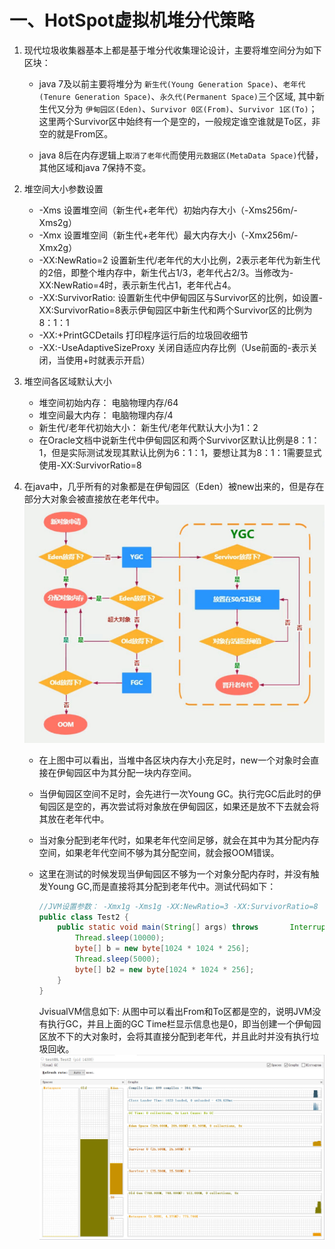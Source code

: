 # 一、HotSpot虚拟机堆分代策略

1. 现代垃圾收集器基本上都是基于堆分代收集理论设计，主要将堆空间分为如下区块：
    - java 7及以前主要将堆分为 `新生代(Young Generation Space)`、`老年代(Tenure Generation Space)`、`永久代(Permanent Space)`三个区域, 其中新生代又分为 `伊甸园区(Eden)`、`Survivor 0区(From)`、`Survivor 1区(To)`；这里两个Survivor区中始终有一个是空的，一般规定谁空谁就是To区，非空的就是From区。
    
    - java 8后在内存逻辑上`取消了老年代`而使用`元数据区(MetaData Space)`代替，其他区域和java 7保持不变。

2. 堆空间大小参数设置
    - -Xms 设置堆空间（新生代+老年代）初始内存大小（-Xms256m/-Xms2g）
    - -Xmx 设置堆空间（新生代+老年代）最大内存大小（-Xmx256m/-Xmx2g）
    - -XX:NewRatio=2 设置新生代/老年代的大小比例，2表示老年代为新生代的2倍，即整个堆内存中，新生代占1/3，老年代占2/3。当修改为-XX:NewRatio=4时，表示新生代占1，老年代占4。
    - -XX:SurvivorRatio: 设置新生代中伊甸园区与Survivor区的比例，如设置-XX:SurvivorRatio=8表示伊甸园区中新生代和两个Survivor区的比例为8：1：1
    - -XX:+PrintGCDetails 打印程序运行后的垃圾回收细节
    - -XX:-UseAdaptiveSizeProxy 关闭自适应内存比例（Use前面的-表示关闭，当使用+时就表示开启）

3. 堆空间各区域默认大小
    - 堆空间初始内存： 电脑物理内存/64
    - 堆空间最大内存： 电脑物理内存/4
    - 新生代/老年代初始大小： 新生代/老年代默认大小为1：2
    - 在Oracle文档中说新生代中伊甸园区和两个Survivor区默认比例是8：1：1，但是实际测试发现其默认比例为6：1：1，要想让其为8：1：1需要显式使用-XX:SurvivorRatio=8

4. 在java中，几乎所有的对象都是在伊甸园区（Eden）被new出来的，但是存在部分大对象会被直接放在老年代中。
    ![JVM中对象分配策略](./img/对象分配策略.jpg)
    - 在上图中可以看出，当堆中各区块内存大小充足时，new一个对象时会直接在伊甸园区中为其分配一块内存空间。
    - 当伊甸园区空间不足时，会先进行一次Young GC。执行完GC后此时的伊甸园区是空的，再次尝试将对象放在伊甸园区，如果还是放不下去就会将其放在老年代中。
    - 当对象分配到老年代时，如果老年代空间足够，就会在其中为其分配内存空间，如果老年代空间不够为其分配空间，就会报OOM错误。

    - 这里在测试的时候发现当伊甸园区不够为一个对象分配内存时，并没有触发Young GC,而是直接将其分配到老年代中。测试代码如下： 
        ```java
        //JVM设置参数： -Xmx1g -Xms1g -XX:NewRatio=3 -XX:SurvivorRatio=8
        public class Test2 {
            public static void main(String[] args) throws       InterruptedException {
                Thread.sleep(10000);
                byte[] b = new byte[1024 * 1024 * 256];
                Thread.sleep(5000);
                byte[] b2 = new byte[1024 * 1024 * 256];
            }
        }
        ```
        JvisualVM信息如下: 从图中可以看出From和To区都是空的，说明JVM没有执行GC，并且上面的GC Time栏显示信息也是0，即当创建一个伊甸园区放不下的大对象时，会将其直接分配到老年代，并且此时并没有执行垃圾回收。
        ![JvisualVM信息](./img/JvisualVM信息.jpg)
